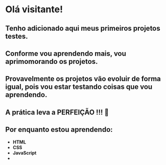 <h1>Olá visitante!</h1>

<h2>Tenho adicionado aqui meus primeiros projetos testes.</h2>

<h2>Conforme vou aprendendo mais, vou aprimomorando os projetos.</h2>

<h2>Provavelmente os projetos vão evoluir de forma igual, pois vou estar testando coisas que vou aprendendo.</h2>

<h2><strong>A prática leva a PERFEIÇÃO !!!</strong> 💪</h2> 

<h2><strong>Por enquanto estou aprendendo:</strong></h2>

<ul>
  <li>
    <strong>HTML</strong>
    <ion-icon name="logo-html5"></ion-icon>
  </li>
  <li>
    <strong>CSS</strong>
  </li>
  <li>
    <strong>JavaScript</strong>
  </li>
  <li>
    <strong>
  </li>
</ul>
